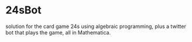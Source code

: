 # 24sBot
solution for the card game 24s using algebraic programming, plus a twitter bot that plays the game, all in Mathematica.
